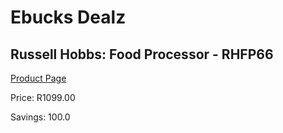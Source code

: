 
# Ebucks Dealz
## Russell Hobbs: Food Processor - RHFP66
[Product Page](https://www.ebucks.com/web/shop/productSelected.do?prodId=373552424&catId=704984897)

Price: R1099.00

Savings: 100.0


	